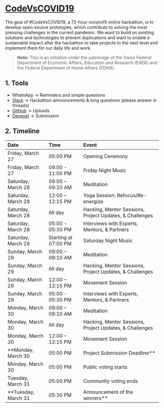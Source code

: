 # [CodeVsCOVID19](https://www.codevscovid19.org)

The goal of #CodeVsCOVID19, a 72-hour nonprofit online hackathon, is to develop open-source prototypes, which contribute to solving the most pressing challenges in the current pandemic. We want to build on existing solutions and technologies to prevent duplications and want to enable a sustainable impact after the hackathon to take projects to the next level and implement them for our daily life and work.

> **Note:** This is an initiative under the patronage of the Swiss Federal Department of Economic Affairs, Education and Research (EAER) and the Federal Department of Home Affairs (FDHA).

## 1. Tools

* WhatsApp &rarr; Reminders and simple questions
* [Slack](codevscovid19.slack.com) &rarr; Hackathon announcements & long questions (please answer in threads)
* [GitHub](https://github.com/cvalerosa/CodeVsCOVID19) &rarr; Uploads
* [Devpost](https://codevscovid19.devpost.com) &rarr; Submission

## 2. Timeline

| Date                | Time                 | Event                    |
| :------------------ |:-------------------- | :----------------------- |
| Friday, March 27    | 05:00 PM             | Opening Ceremony |
| Friday, March 27    | 09:00 - 11:00 PM     | Friday Night Music |
| Saturday, March 28  | 09:00 – 09:10 AM     | Meditation |
| Saturday, March 28  | 12:00 – 12:15 PM     | Yoga Session: Refocus/Re-energize|
| Saturday, March 28  | All day              | Hacking, Mentor Sessions, Project Updates, & Challenges |
| Saturday, March 28  | 05:00 - 05:30 PM     | Interviews with Experts, Mentors, & Partners |
| Saturday, March 28  | Starting at 07:00 PM | Saturday Night Music |
| Sunday, March 29    | 09:00 – 09:10 AM     | Meditation |
| Sunday, March 29    | All day              | Hacking, Mentor Sessions, Project Updates, & Challenges |
| Sunday, March 29    | 12:00 – 12:15 PM     | Movement Session |
| Sunday, March 29    | 05:00 - 05:30 PM     | Interviews with Experts, Mentors, & Partners |
| Monday, March 30    | 09:00 – 09:10 AM     | Meditation |
| Monday, March 30    | All day              | Hacking, Mentor Sessions, Project Updates, & Challenges |
| Monday, March 30    | 12:00 – 12:15 PM     | Movement Session |
| **Monday, March 30  | 05:00 PM             | Project Submission Deadline** |
| Monday, March 30    | 05:00 PM             | Public voting starts |
| Tuesday, March 31   | 05:00 PM             | Community voting ends |
| **Tuesday, March 31 | 05:30 PM             | Announcement of the winners** |
